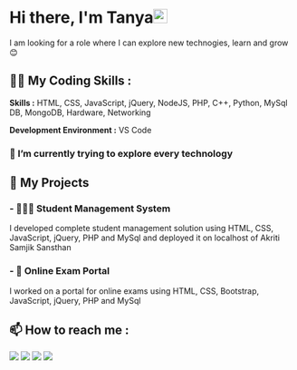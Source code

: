 # Hi there, I'm Tanya<img src="https://media.giphy.com/media/hvRJCLFzcasrR4ia7z/giphy.gif" width="25px">
I am looking for a role where I can explore new technogies, learn and grow 😊


## 👩‍💻 My Coding Skills :
**Skills :** HTML, CSS, JavaScript, jQuery, NodeJS, PHP, C++, Python, MySql DB, MongoDB, Hardware, Networking

**Development Environment :** VS Code 

### 🌱 I’m currently trying to explore every technology

## 💼 My Projects

### - 👨🏼‍🎓 Student Management System
I developed complete student management solution using HTML, CSS, JavaScript, jQuery, PHP and MySql and deployed it on localhost of Akriti Samjik Sansthan

### - 🧾 Online Exam Portal
I worked on a portal for online exams using HTML, CSS, Bootstrap, JavaScript, jQuery, PHP and MySql

 
## 📫 How to reach me : 

[<img src="https://img.icons8.com/bubbles/50/000000/gmail.png"/>](mailto:tanyakumari332@gmail.com)
[<img target="_blank" src="https://img.icons8.com/bubbles/50/000000/linkedin.png"/>](https://www.linkedin.com/in/https://https://www.linkedin.com/in/tanya-kumari-b60033223/) 
[<img target="_blank" src="https://img.icons8.com/bubbles/50/000000/github.png">](https://www.github.com/pydevtanya/) 
[<img target="_blank" src="https://img.icons8.com/bubbles/50/000000/instagram-new.png"/>](https://www.instagram.com/tanya1725002/)
